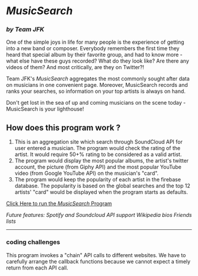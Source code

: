 # _*MusicSearch*_
### *by Team JFK*

One of the simple joys in life for many people is the experience of getting into a new band or composer. Everybody remembers the first time they heard that special album by their favorite group, and had to know more - what else have these guys recorded? What do they look like? Are there any videos of them? And most critically, are they on Twitter?!

Team JFK's *MusicSearch* aggregates the most commonly sought after data on musicians in one convenient page. Moreover, MusicSearch records and ranks your searches, so information on your top artists is always on hand.

Don't get lost in the sea of up and coming musicians on the scene today - MusicSearch is your lighthouse! 

## How does this program work ?
1. This is an aggregation site which search through SoundCloud API for user entered a musician. The program would check the rating of the artist. It would require 50+% rating to be considered as a valid artist.
2. The program would display the most popular albums, the artist's twitter account, the picture (from Giphy API) and the most popular YouTube video (from Google YouTube API) on the musician's "card". 
3. The program would keep the popularity of each artist in the firebase database. The popularity is based on the global searches and the top 12 artists' "card" would be displayed when the program starts as defaults.

[Click Here to run the _MusicSearch_ Program](https://jasonjpeng.github.io/MusicSearch/)


*Future features:
Spotify and Soundcloud API support
Wikipedia bios
Friends lists*

----
### coding challenges
This program invokes a "chain" API calls to different websites. We have to carefully arrange the callback functions because we cannot expect a timely return from each API call.    


